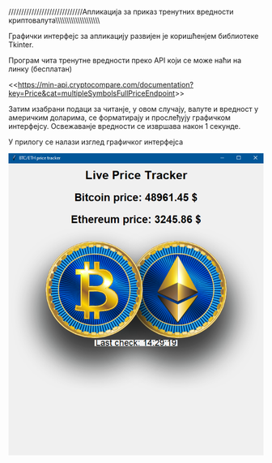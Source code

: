 /////////////////////////////Апликација за приказ тренутних вредности криптовалута\\\\\\\\\\\\\\\\\\\\\\\\\\\\\\\\\\\\\\\


Графички интерфејс за апликацију развијен је коришћенјем библиотеке Tkinter.

Програм чита тренутне вредности преко API који се може наћи на линку (бесплатан)

<<<https://min-api.cryptocompare.com/documentation?key=Price&cat=multipleSymbolsFullPriceEndpoint>>>

Затим изабрани подаци за читанје, у овом случају, валуте и вредност у америчким доларима, се форматирају и прослеђују графичком интерфејсу.
Освежаванје вредности се извршава након 1 секунде.

У прилогу се налази изглед графичког интерфејса

<img src="app.png">

